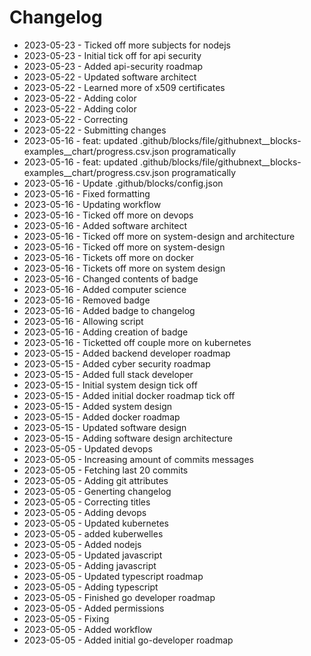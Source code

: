 # Changelog
* 2023-05-23 - Ticked off more subjects for nodejs
* 2023-05-23 - Initial tick off for api security
* 2023-05-23 - Added api-security roadmap
* 2023-05-22 - Updated software architect
* 2023-05-22 - Learned more of x509 certificates
* 2023-05-22 - Adding color
* 2023-05-22 - Adding color
* 2023-05-22 - Correcting
* 2023-05-22 - Submitting changes
* 2023-05-16 - feat: updated .github/blocks/file/githubnext__blocks-examples__chart/progress.csv.json programatically
* 2023-05-16 - feat: updated .github/blocks/file/githubnext__blocks-examples__chart/progress.csv.json programatically
* 2023-05-16 - Update .github/blocks/config.json
* 2023-05-16 - Fixed formatting
* 2023-05-16 - Updating workflow
* 2023-05-16 - Ticked off more on devops
* 2023-05-16 - Added software architect
* 2023-05-16 - Ticked off more on system-design and architecture
* 2023-05-16 - Ticked off more on system-design
* 2023-05-16 - Tickets off more on docker
* 2023-05-16 - Tickets off more on system design
* 2023-05-16 - Changed contents of badge
* 2023-05-16 - Added computer science
* 2023-05-16 - Removed badge
* 2023-05-16 - Added badge to changelog
* 2023-05-16 - Allowing script
* 2023-05-16 - Adding creation of badge
* 2023-05-16 - Ticketted off couple more on kubernetes
* 2023-05-15 - Added backend developer roadmap
* 2023-05-15 - Added cyber security roadmap
* 2023-05-15 - Added full stack developer
* 2023-05-15 - Initial system design tick off
* 2023-05-15 - Added initial docker roadmap tick off
* 2023-05-15 - Added system design
* 2023-05-15 - Added docker roadmap
* 2023-05-15 - Updated software design
* 2023-05-15 - Adding software design architecture
* 2023-05-05 - Updated devops
* 2023-05-05 - Increasing amount of commits messages
* 2023-05-05 - Fetching last 20 commits
* 2023-05-05 - Adding git attributes
* 2023-05-05 - Generting changelog
* 2023-05-05 - Correcting titles
* 2023-05-05 - Adding devops
* 2023-05-05 - Updated kubernetes
* 2023-05-05 - added kuberwelles
* 2023-05-05 - Added nodejs
* 2023-05-05 - Updated javascript
* 2023-05-05 - Adding javascript
* 2023-05-05 - Updated typescript roadmap
* 2023-05-05 - Adding typescript
* 2023-05-05 - Finished go developer roadmap
* 2023-05-05 - Added permissions
* 2023-05-05 - Fixing
* 2023-05-05 - Added workflow
* 2023-05-05 - Added initial go-developer roadmap